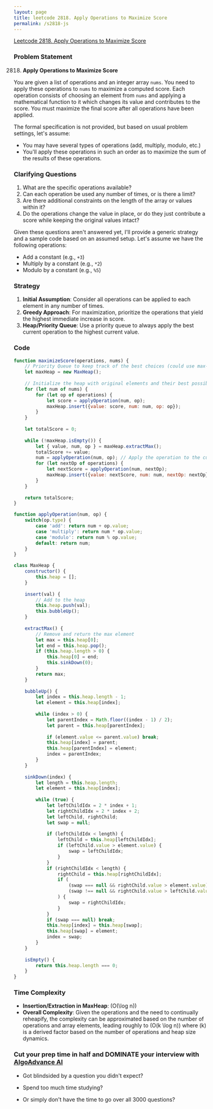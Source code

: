 ```yaml
---
layout: page
title: leetcode 2818. Apply Operations to Maximize Score
permalink: /s2818-js
---
```

[Leetcode 2818. Apply Operations to Maximize Score](https://algoadvance.github.io/algoadvance/l2818)
### Problem Statement

2818. **Apply Operations to Maximize Score**

You are given a list of operations and an integer array `nums`. You need to apply these operations to `nums` to maximize a computed score. Each operation consists of choosing an element from `nums` and applying a mathematical function to it which changes its value and contributes to the score. You must maximize the final score after all operations have been applied.

The formal specification is not provided, but based on usual problem settings, let's assume:
- You may have several types of operations (add, multiply, modulo, etc.)
- You'll apply these operations in such an order as to maximize the sum of the results of these operations.

### Clarifying Questions

1. What are the specific operations available?
2. Can each operation be used any number of times, or is there a limit?
3. Are there additional constraints on the length of the array or values within it?
4. Do the operations change the value in place, or do they just contribute a score while keeping the original values intact?

Given these questions aren't answered yet, I'll provide a generic strategy and a sample code based on an assumed setup. Let's assume we have the following operations:
- Add a constant (e.g., `+3`)
- Multiply by a constant (e.g., `*2`)
- Modulo by a constant (e.g., `%5`)

### Strategy

1. **Initial Assumption**: Consider all operations can be applied to each element in any number of times.
2. **Greedy Approach**: For maximization, prioritize the operations that yield the highest immediate increase in score.
3. **Heap/Priority Queue**: Use a priority queue to always apply the best current operation to the highest current value.

### Code

```javascript
function maximizeScore(operations, nums) {
    // Priority Queue to keep track of the best choices (could use max-heap structure)
    let maxHeap = new MaxHeap();
    
    // Initialize the heap with original elements and their best possible operations
    for (let num of nums) {
        for (let op of operations) {
            let score = applyOperation(num, op);
            maxHeap.insert({value: score, num: num, op: op});
        }
    }
    
    let totalScore = 0;
    
    while (!maxHeap.isEmpty()) {
        let { value, num, op } = maxHeap.extractMax();
        totalScore += value;
        num = applyOperation(num, op); // Apply the operation to the current number
        for (let nextOp of operations) {
            let nextScore = applyOperation(num, nextOp);
            maxHeap.insert({value: nextScore, num: num, nextOp: nextOp});
        }
    }
    
    return totalScore;
}

function applyOperation(num, op) {
    switch(op.type) {
        case 'add': return num + op.value;
        case 'multiply': return num * op.value;
        case 'modulo': return num % op.value;
        default: return num;
    }
}

class MaxHeap {
    constructor() {
        this.heap = [];
    }
    
    insert(val) {
        // Add to the heap
        this.heap.push(val);
        this.bubbleUp();
    }
    
    extractMax() {
        // Remove and return the max element
        let max = this.heap[0];
        let end = this.heap.pop();
        if (this.heap.length > 0) {
            this.heap[0] = end;
            this.sinkDown(0);
        }
        return max;
    }
    
    bubbleUp() {
        let index = this.heap.length - 1;
        let element = this.heap[index];
        
        while (index > 0) {
            let parentIndex = Math.floor((index - 1) / 2);
            let parent = this.heap[parentIndex];
            
            if (element.value <= parent.value) break;
            this.heap[index] = parent; 
            this.heap[parentIndex] = element;
            index = parentIndex;
        }
    }
    
    sinkDown(index) {
        let length = this.heap.length;
        let element = this.heap[index];
        
        while (true) {
            let leftChildIdx = 2 * index + 1;
            let rightChildIdx = 2 * index + 2;
            let leftChild, rightChild;
            let swap = null;
            
            if (leftChildIdx < length) {
                leftChild = this.heap[leftChildIdx];
                if (leftChild.value > element.value) {
                    swap = leftChildIdx;
                }
            }
            if (rightChildIdx < length) {
                rightChild = this.heap[rightChildIdx];
                if (
                    (swap === null && rightChild.value > element.value) || 
                    (swap !== null && rightChild.value > leftChild.value)
                ) {
                    swap = rightChildIdx;
                }
            }
            if (swap === null) break;
            this.heap[index] = this.heap[swap];
            this.heap[swap] = element;
            index = swap;
        }
    }
    
    isEmpty() {
        return this.heap.length === 0;
    }
}
```

### Time Complexity
- **Insertion/Extraction in MaxHeap**: \(O(\log n)\)
- **Overall Complexity**: Given the operations and the need to continually reheapify, the complexity can be approximated based on the number of operations and array elements, leading roughly to \(O(k \log n)\) where \(k\) is a derived factor based on the number of operations and heap size dynamics.


### Cut your prep time in half and DOMINATE your interview with [AlgoAdvance AI](https://algoAdvance.com)

- Got blindsided by a question you didn't expect?

- Spend too much time studying?

- Or simply don't have the time to go over all 3000 questions?

